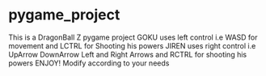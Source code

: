 # pygame_project
This is a DragonBall Z pygame project
GOKU uses left control i.e WASD for movement and LCTRL for Shooting his powers
JIREN uses right control i.e UpArrow DownArrow Left and Right Arrows and RCTRL for shooting his powers 
ENJOY! Modify according to your needs
